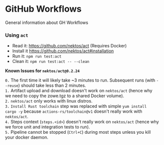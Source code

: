 # GitHub Workflows

General information about GH Workflows

### Using `act`

- Read it: https://github.com/nektos/act (Requires Docker)
- Install it https://github.com/nektos/act#installation
- Run it: `npm run test:act`
- Clean it: `npm run test:act -- --clean`

**Known Issues for `nektos/act@0.2.24`**

`0.` The first time it will likely take ~3 minutes to run. Subsequent runs (with `--reuse`) should take less than 2 minutes. <br/>
`1.` Artifact upload and download doesn't work on `nektos/act` (hence why we need to copy the zowe.tgz to a shared Docker volume). <br/>
`2.` `nektos/act` only works with linux distros. <br/>
`3.` `Install Rust toolchain` step was replaced with simple `yum install cargo -y` because `actions-rs/toolchain@v1` doesn't really work with `nektos/act`. <br/>
`4.` Steps context (`steps.<id>`) doesn't really work on `nektos/act` (hence why we force unit and integration tests to run). <br/>
`5.` Pipeline cannot be stopped (`Ctrl+C`) during most steps unless you kill your docker daemon. <br/>
